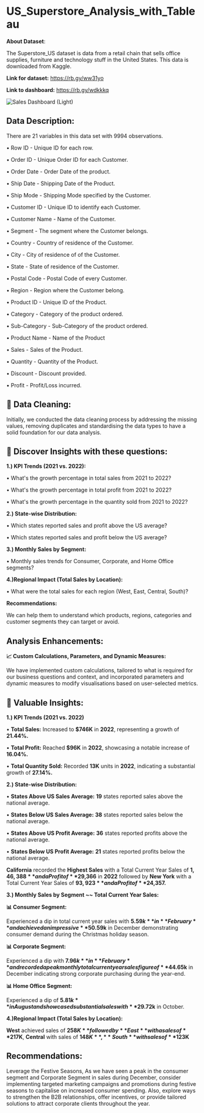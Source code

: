 # US_Superstore_Analysis_with_Tableau

**About Dataset**:

The Superstore_US dataset is data from a retail chain that sells office supplies, furniture and technology stuff in the United States. This data is downloaded from Kaggle.

**Link for dataset:** https://rb.gy/ww31yo

**Link to dashboard:** https://rb.gy/wdkkkq

![Sales Dashboard (Light)](https://github.com/AbhishekTheAnalyst/US_Superstore_Analysis_with_Tableau/assets/109465334/13575fd3-190a-4f9d-bdea-ef5d8eafd296)

**Data Description:**
--------------------------------------------------------------------------------------------------------------------------

There are 21 variables in this data set with 9994 observations. 

•	Row ID - Unique ID for each row.

•	Order ID - Unique Order ID for each Customer.

•	Order Date - Order Date of the product.

•	Ship Date - Shipping Date of the Product.

•	Ship Mode - Shipping Mode specified by the Customer.

•	Customer ID - Unique ID to identify each Customer.

•	Customer Name - Name of the Customer.

•	Segment - The segment where the Customer belongs.

•	Country - Country of residence of the Customer.

•	City - City of residence of of the Customer.

•	State - State of residence of the Customer.

•	Postal Code - Postal Code of every Customer.

•	Region - Region where the Customer belong.

•	Product ID - Unique ID of the Product.

•	Category - Category of the product ordered.

•	Sub-Category - Sub-Category of the product ordered.

•	Product Name - Name of the Product

•	Sales - Sales of the Product.

•	Quantity - Quantity of the Product.

•	Discount - Discount provided.

•	Profit - Profit/Loss incurred.

**🧹 Data Cleaning:**
--------------------------------------------------------------------------------------------------------------------------

Initially, we conducted the data cleaning process by addressing the missing values, removing duplicates and standardising the data types to have a solid foundation for our data analysis.

**🤔 Discover Insights with these questions:**
--------------------------------------------------------------------------------------------------------------------------

**1.) KPI Trends (2021 vs. 2022):**

• What's the growth percentage in total sales from 2021 to 2022?

• What's the growth percentage in total profit from 2021 to 2022?

• What's the growth percentage in the quantity sold from 2021 to 2022?

**2.) State-wise Distribution:**

• Which states reported sales and profit above the US average?

• Which states reported sales and profit below the US average?

**3.) Monthly Sales by Segment:**

• Monthly sales trends for Consumer, Corporate, and Home Office segments?

**4.)Regional Impact (Total Sales by Location):**

• What were the total sales for each region (West, East, Central, South)?

**Recommendations:** 

We can help them to understand which products, regions, categories and customer segments they can target or avoid.

**Analysis Enhancements:**
--------------------------------------------------------------------------------------------------------------------------

**📈 Custom Calculations, Parameters, and Dynamic Measures:**

We have implemented custom calculations, tailored to what is required for our business questions and context, and incorporated parameters and dynamic measures to modify visualisations based on user-selected metrics. 

**🔑 Valuable Insights:**
--------------------------------------------------------------------------------------------------------------------------

**1.) KPI Trends (2021 vs. 2022)**

• **Total Sales:** Increased to **$746K** in **2022**, representing a growth of **21.44%.**

• **Total Profit:** Reached **$96K** in **2022**, showcasing a notable increase of **16.04%.**

• **Total Quantity Sold:** Recorded **13K** units in **2022**, indicating a substantial growth of **27.14%.**


**2.) State-wise Distribution:**

• **States Above US Sales Average:** **19** states reported sales above the national average.

• **States Below US Sales Average:** **38** states reported sales below the national average.

• **States Above US Profit Average:** **36** states reported profits above the national average.

• **States Below US Profit Average:** **21** states reported profits below the national average.

**California** recorded the **Highest Sales** with a Total Current Year Sales of **$1,46,388** and a Profit of **$29,366** in **2022** followed by **New York** with a Total Current Year Sales of **$93,923** and a Profit of **$24,357.**

**3.) Monthly Sales by Segment ~~ Total Current Year Sales:**

**📊 Consumer Segment:**

Experienced a dip in total current year sales with **$5.59k** in **February** and achieved an impressive **$50.59k** in December demonstrating consumer demand during the Christmas holiday season.

**📊 Corporate Segment:**

Experienced a dip with **$7.96k** in **February** and recorded a peak monthly total current year sales figure of **$44.65k** in December indicating strong corporate purchasing during the year-end.

**📊 Home Office Segment:**

Experienced a dip of **$5.81k** in August and showcased substantial sales with **$29.72k** in October.

**4.)Regional Impact (Total Sales by Location):**

**West** achieved sales of **$258K** followed by **East** with a sales of **$217K**, **Central** with sales of **$148K**, **South** with sales of **$123K**

**Recommendations:**
--------------------------------------------------------------------------------------------------------------------------

Leverage the Festive Seasons, As we have seen a peak in the consumer segment and Corporate Segment in sales during December, consider implementing targeted marketing campaigns and promotions during festive seasons to capitalise on increased consumer spending. Also, explore ways to strengthen the B2B relationships, offer incentives, or provide tailored solutions to attract corporate clients throughout the year.
